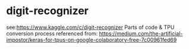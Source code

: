 # digit-recognizer
see:https://www.kaggle.com/c/digit-recognizer
Parts of code & TPU conversion process referenced from:  https://medium.com/the-artificial-impostor/keras-for-tpus-on-google-colaboratory-free-7c00961fed69
